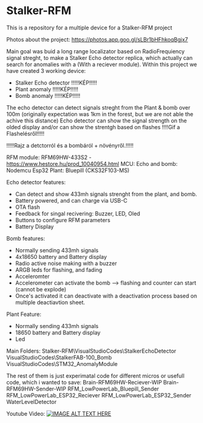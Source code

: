 # Stalker-RFM
This is a repository for a multiple device for a Stalker-RFM project

Photos about the project:
https://photos.app.goo.gl/sLBr1bHFhkoqBgjx7


Main goal was buid a long range localizator based on RadioFrequiency signal streght, to make a Stalker Echo detector replica, which actually can search for anomalies with a (With a reciever module).
Within this project we have created 3 working device:
- Stalker Echo detector !!!!!KÉP!!!!!
- Plant anomaly !!!!!KÉP!!!!!
- Bomb anomaly !!!!!KÉP!!!!!

The echo detector can detect signals streght from the Plant & bomb over 100m (originally expectation was 1km in the forest, but we are not able the achive this distance)
Echo detector can show the signal strength on the olded display and/or can show the strentgh based on flashes
!!!!Gif a Flashelésről!!!!!



!!!!!Rajz a detctorról és a bombáról + növényről.!!!!!


RFM module: RFM69HW-433S2 - https://www.hestore.hu/prod_10040954.html
MCU: 
Echo and bomb: Nodemcu Esp32
Plant: Bluepill (CKS32F103-MS)

Echo detector features:
- Can detect and show 433mh signals strenght from the plant, and bomb.
- Battery powered, and can charge via USB-C
- OTA flash
- Feedback for singal recivering: Buzzer, LED, Oled
- Buttons to configure RFM parameters
- Battery Display


Bomb features:
- Normally sending 433mh signals
- 4x18650 battery and Battery display
- Radio active noise making with a buzzer
- ARGB leds for flashing, and fading
- Acceleromter
- Accelerometer can activate the bomb --> flashing and counter can start (cannot be explode)
- Once's activated it can deactivate with a deactivation process based on multiple deactiavtion sheet.


Plant Feature:
- Normally sending 433mh signals
- 18650 battery and Battery display
- Led


Main Folders:
Stalker-RFM\VisualStudioCodes\StalkerEchoDetector
VisualStudioCodes\StalkerFAB-100_Bomb
VisualStudioCodes\STM32_AnomalyModule

The rest of them is just experimatal code for different micros or usefull code, which i wanted to save:
Brain-RFM69HW-Reciever-WIP
Brain-RFM69HW-Sender-WIP
RFM_LowPowerLab_Bluepill_Sender
RFM_LowPowerLab_ESP32_Reciever
RFM_LowPowerLab_ESP32_Sender
WaterLevelDetector

Youtube Video:
[![IMAGE ALT TEXT HERE](https://img.youtube.com/vi/0eD7tyLPdFM/0.jpg)](https://www.youtube.com/watch?v=0eD7tyLPdFM)
 


